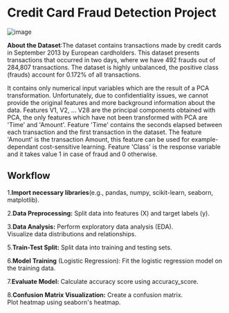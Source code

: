 # Credit Card Fraud Detection Project

![image](https://github.com/Namog0916/Credit-Card-Fraud-Detection-project/assets/126410835/c4badf1f-51a1-4f52-871b-89bea97dec99)

**About the Dataset**:The dataset contains transactions made by credit cards in September 2013 by European cardholders.
This dataset presents transactions that occurred in two days, where we have 492 frauds out of 284,807 transactions. The dataset is highly unbalanced, the positive class (frauds) account for 0.172% of all transactions.

It contains only numerical input variables which are the result of a PCA transformation. Unfortunately, due to confidentiality issues, we cannot provide the original features and more background information about the data. Features V1, V2, … V28 are the principal components obtained with PCA, the only features which have not been transformed with PCA are 'Time' and 'Amount'. Feature 'Time' contains the seconds elapsed between each transaction and the first transaction in the dataset. The feature 'Amount' is the transaction Amount, this feature can be used for example-dependant cost-sensitive learning. Feature 'Class' is the response variable and it takes value 1 in case of fraud and 0 otherwise.

## Workflow

1.**Import necessary libraries**(e.g., pandas, numpy, scikit-learn, seaborn, matplotlib).

2.**Data Preprocessing:**
Split data into features (X) and target labels (y).

3.**Data Analysis:** Perform exploratory data analysis (EDA).<br>
Visualize data distributions and relationships.

5.**Train-Test Split:**
Split data into training and testing sets.

6.**Model Training** (Logistic Regression):
Fit the logistic regression model on the training data.

7.**Evaluate Model:**
Calculate accuracy score using accuracy_score.

8.**Confusion Matrix Visualization:**
Create a confusion matrix.<br>
Plot heatmap using seaborn's heatmap.
